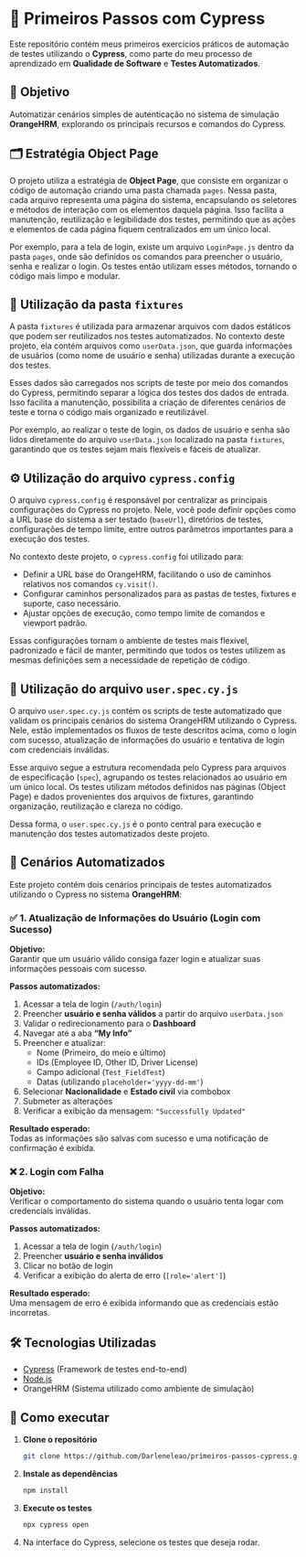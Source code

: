 # 🧪 Primeiros Passos com Cypress

Este repositório contém meus primeiros exercícios práticos de automação de testes utilizando o **Cypress**, como parte do meu processo de aprendizado em **Qualidade de Software** e **Testes Automatizados**.

## 🚀 Objetivo

Automatizar cenários simples de autenticação no sistema de simulação **OrangeHRM**, explorando os principais recursos e comandos do Cypress.


## 🗂️ Estratégia Object Page

O projeto utiliza a estratégia de **Object Page**, que consiste em organizar o código de automação criando uma pasta chamada `pages`. Nessa pasta, cada arquivo representa uma página do sistema, encapsulando os seletores e métodos de interação com os elementos daquela página. Isso facilita a manutenção, reutilização e legibilidade dos testes, permitindo que as ações e elementos de cada página fiquem centralizados em um único local.

Por exemplo, para a tela de login, existe um arquivo `LoginPage.js` dentro da pasta `pages`, onde são definidos os comandos para preencher o usuário, senha e realizar o login. Os testes então utilizam esses métodos, tornando o código mais limpo e modular.


## 📂 Utilização da pasta `fixtures`

A pasta `fixtures` é utilizada para armazenar arquivos com dados estáticos que podem ser reutilizados nos testes automatizados. No contexto deste projeto, ela contém arquivos como `userData.json`, que guarda informações de usuários (como nome de usuário e senha) utilizadas durante a execução dos testes.

Esses dados são carregados nos scripts de teste por meio dos comandos do Cypress, permitindo separar a lógica dos testes dos dados de entrada. Isso facilita a manutenção, possibilita a criação de diferentes cenários de teste e torna o código mais organizado e reutilizável.

Por exemplo, ao realizar o teste de login, os dados de usuário e senha são lidos diretamente do arquivo `userData.json` localizado na pasta `fixtures`, garantindo que os testes sejam mais flexíveis e fáceis de atualizar.


## ⚙️ Utilização do arquivo `cypress.config`

O arquivo `cypress.config` é responsável por centralizar as principais configurações do Cypress no projeto. Nele, você pode definir opções como a URL base do sistema a ser testado (`baseUrl`), diretórios de testes, configurações de tempo limite, entre outros parâmetros importantes para a execução dos testes.

No contexto deste projeto, o `cypress.config` foi utilizado para:

- Definir a URL base do OrangeHRM, facilitando o uso de caminhos relativos nos comandos `cy.visit()`.
- Configurar caminhos personalizados para as pastas de testes, fixtures e suporte, caso necessário.
- Ajustar opções de execução, como tempo limite de comandos e viewport padrão.

Essas configurações tornam o ambiente de testes mais flexível, padronizado e fácil de manter, permitindo que todos os testes utilizem as mesmas definições sem a necessidade de repetição de código.

## 📝 Utilização do arquivo `user.spec.cy.js`

O arquivo `user.spec.cy.js` contém os scripts de teste automatizado que validam os principais cenários do sistema OrangeHRM utilizando o Cypress. Nele, estão implementados os fluxos de teste descritos acima, como o login com sucesso, atualização de informações do usuário e tentativa de login com credenciais inválidas.

Esse arquivo segue a estrutura recomendada pelo Cypress para arquivos de especificação (`spec`), agrupando os testes relacionados ao usuário em um único local. Os testes utilizam métodos definidos nas páginas (Object Page) e dados provenientes dos arquivos de fixtures, garantindo organização, reutilização e clareza no código.

Dessa forma, o `user.spec.cy.js` é o ponto central para execução e manutenção dos testes automatizados deste projeto.


## 🧩 Cenários Automatizados

Este projeto contém dois cenários principais de testes automatizados utilizando o Cypress no sistema **OrangeHRM**:



### ✅ 1. Atualização de Informações do Usuário (Login com Sucesso)

**Objetivo:**  
Garantir que um usuário válido consiga fazer login e atualizar suas informações pessoais com sucesso.

**Passos automatizados:**

1. Acessar a tela de login (`/auth/login`)
2. Preencher **usuário e senha válidos** a partir do arquivo `userData.json`
3. Validar o redirecionamento para o **Dashboard**
4. Navegar até a aba **“My Info”**
5. Preencher e atualizar:
   - Nome (Primeiro, do meio e último)
   - IDs (Employee ID, Other ID, Driver License)
   - Campo adicional (`Test_FieldTest`)
   - Datas (utilizando `placeholder='yyyy-dd-mm'`)
6. Selecionar **Nacionalidade** e **Estado civil** via combobox
7. Submeter as alterações
8. Verificar a exibição da mensagem: `"Successfully Updated"`

**Resultado esperado:**  
Todas as informações são salvas com sucesso e uma notificação de confirmação é exibida.



### ❌ 2. Login com Falha

**Objetivo:**  
Verificar o comportamento do sistema quando o usuário tenta logar com credenciais inválidas.

**Passos automatizados:**

1. Acessar a tela de login (`/auth/login`)
2. Preencher **usuário e senha inválidos**
3. Clicar no botão de login
4. Verificar a exibição do alerta de erro (`[role='alert']`)

**Resultado esperado:**  
Uma mensagem de erro é exibida informando que as credenciais estão incorretas.

## 🛠️ Tecnologias Utilizadas

- [Cypress](https://www.cypress.io/) (Framework de testes end-to-end)
- [Node.js](https://nodejs.org/)
- OrangeHRM (Sistema utilizado como ambiente de simulação)

## 📁 Como executar

1. **Clone o repositório**
    ```bash
    git clone https://github.com/Darleneleao/primeiros-passos-cypress.git

2. **Instale as dependências**
    ```bash
    npm install

3. **Execute os testes**
    ```bash
    npx cypress open

4. Na interface do Cypress, selecione os testes que deseja rodar.
